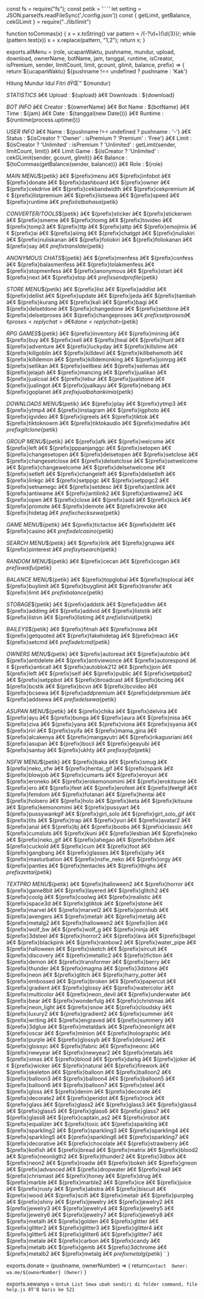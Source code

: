 const fs = require("fs");
const petik = '```'
let setting = JSON.parse(fs.readFileSync('./config.json'))
const { getLimit, getBalance, cekGLimit } = require("../lib/limit")


function toCommas(x) {
    x = x.toString()
    var pattern = /(-?\d+)(\d{3})/;
     while (pattern.test(x))
       x = x.replace(pattern, "$1,$2");
    return x;
}

exports.allMenu = (role, ucapanWaktu, pushname, mundur, upload, download, ownerName, botName, jam, tanggal, runtime, isCreator, isPremium, sender, limitCount, limit, gcount, glimit, balance, prefix) => {
    return`${ucapanWaktu} ${pushname !== undefined ? pushname : 'Kak'}

Hitung Mundur Idul Fitri ðŸŒ™ 
${mundur}

*STATISTICS*
 â€¢ Upload : ${upload}
 â€¢ Downloads : ${download}

*BOT INFO*
 â€¢ Creator : ${ownerName}
 â€¢ Bot Name : ${botName}
 â€¢ Time : ${jam}
 â€¢ Date : ${tanggal(new Date())}
 â€¢ Runtime : ${runtime(process.uptime())}

*USER INFO*
 â€¢ Name : ${pushname !== undefined ? pushname : '-'}
 â€¢ Status : ${isCreator ? 'Owner' : isPremium ? 'Premium' : 'Free'}
 â€¢ Limit : ${isCreator ? 'Unlimited' : isPremium ? 'Unlimited' : getLimit(sender, limitCount, limit)}
 â€¢ Limit Game : ${isCreator ? 'Unlimited' : cekGLimit(sender, gcount, glimit)}
 â€¢ Balance : ${toCommas(getBalance(sender, balance))}
 â€¢ Role : ${role}
 
 
*MAIN MENU*${petik}
 â€¢ ${prefix}menu
 â€¢ ${prefix}infobot
 â€¢ ${prefix}donate
 â€¢ ${prefix}dashboard
 â€¢ ${prefix}owner
 â€¢ ${prefix}cekdrive
 â€¢ ${prefix}cekbandwidth
 â€¢ ${prefix}cekpremium
 â€¢ ${prefix}listpremium
 â€¢ ${prefix}listsewa
 â€¢ ${prefix}speed
 â€¢ ${prefix}runtime
 â€¢ ${prefix}listbahasa${petik}

*CONVERTER/TOOLS*${petik} 
 â€¢ ${prefix}sticker
 â€¢ ${prefix}stickerwm
 â€¢ ${prefix}smeme
 â€¢ ${prefix}toimg
 â€¢ ${prefix}tovideo
 â€¢ ${prefix}tomp3
 â€¢ ${prefix}ttp
 â€¢ ${prefix}attp
 â€¢ ${prefix}emojimix
 â€¢ ${prefix}ai
 â€¢ ${prefix}aiimg
 â€¢ ${prefix}chatgpt
 â€¢ ${prefix}nuliskiri
 â€¢ ${prefix}nuliskanan
 â€¢ ${prefix}foliokiri
 â€¢ ${prefix}foliokanan
 â€¢ ${prefix}say
 â€¢ ${prefix}translate${petik}

*ANONYMOUS CHATS*${petik}
 â€¢ ${prefix}menfess
 â€¢ ${prefix}confess
 â€¢ ${prefix}balasmenfess
 â€¢ ${prefix}tolakmenfess
 â€¢ ${prefix}stopmenfess
 â€¢ ${prefix}anonymous
 â€¢ ${prefix}start
 â€¢ ${prefix}next
 â€¢ ${prefix}stop
 â€¢ ${prefix}sendprofile${petik}

*STORE MENU*${petik}
 â€¢ ${prefix}list
 â€¢ ${prefix}addlist
 â€¢ ${prefix}dellist
 â€¢ ${prefix}update
 â€¢ ${prefix}jeda
 â€¢ ${prefix}tambah
 â€¢ ${prefix}kurang
 â€¢ ${prefix}kali
 â€¢ ${prefix}bagi
 â€¢ ${prefix}delsetdone
 â€¢ ${prefix}changedone
 â€¢ ${prefix}setdone
 â€¢ ${prefix}delsetproses
 â€¢ ${prefix}changeproses
 â€¢ ${prefix}setproses
 â€¢ proses < reply chat >
 â€¢ done < reply chat >${petik}

*RPG GAMES*${petik}
 â€¢ ${prefix}inventory
 â€¢ ${prefix}mining
 â€¢ ${prefix}buy 
 â€¢ ${prefix}sell
 â€¢ ${prefix}heal
 â€¢ ${prefix}hunt
 â€¢ ${prefix}adventure
 â€¢ ${prefix}luckyday
 â€¢ ${prefix}killslime
 â€¢ ${prefix}killgoblin
 â€¢ ${prefix}killdevil
 â€¢ ${prefix}killbehemoth
 â€¢ ${prefix}killdemon
 â€¢ ${prefix}killdemonking
 â€¢ ${prefix}joinrpg
 â€¢ ${prefix}sellikan
 â€¢ ${prefix}sellbesi
 â€¢ ${prefix}sellemas
 â€¢ ${prefix}jelajah
 â€¢ ${prefix}mancing
 â€¢ ${prefix}jualikan
 â€¢ ${prefix}jualcoal
 â€¢ ${prefix}lebur
 â€¢ ${prefix}jualstone
 â€¢ ${prefix}jualingot
 â€¢ ${prefix}jualkayu
 â€¢ ${prefix}nebang
 â€¢ ${prefix}goplanet
 â€¢ ${prefix}jualbahankimia${petik}

*DOWNLOADS MENU*${petik}
 â€¢ ${prefix}play
 â€¢ ${prefix}ytmp3
 â€¢ ${prefix}ytmp4
 â€¢ ${prefix}instagram
 â€¢ ${prefix}igphoto
 â€¢ ${prefix}igvideo
 â€¢ ${prefix}igreels
 â€¢ ${prefix}tiktok
 â€¢ ${prefix}tiktoknowm
 â€¢ ${prefix}tiktokaudio
 â€¢ ${prefix}mediafire
 â€¢ ${prefix}gitclone${petik}

*GROUP MENU*${petik}
 â€¢ ${prefix}afk
 â€¢ ${prefix}welcome
 â€¢ ${prefix}left
 â€¢ ${prefix}pppanjanggc
 â€¢ ${prefix}setopen
 â€¢ ${prefix}changesetopen
 â€¢ ${prefix}delsetopen
 â€¢ ${prefix}setclose
 â€¢ ${prefix}changesetclose
 â€¢ ${prefix}delsetclose
 â€¢ ${prefix}setwelcome
 â€¢ ${prefix}changewelcome
 â€¢ ${prefix}delsetwelcome
 â€¢ ${prefix}setleft
 â€¢ ${prefix}changeleft
 â€¢ ${prefix}delsetleft
 â€¢ ${prefix}linkgc
 â€¢ ${prefix}setppgc
 â€¢ ${prefix}setppgc2 
 â€¢ ${prefix}setnamegc
 â€¢ ${prefix}setdesc
 â€¢ ${prefix}antilink
 â€¢ ${prefix}antiwame
 â€¢ ${prefix}antilink2
 â€¢ ${prefix}antiwame2
 â€¢ ${prefix}open
 â€¢ ${prefix}close
 â€¢ ${prefix}add
 â€¢ ${prefix}kick
 â€¢ ${prefix}promote
 â€¢ ${prefix}demote
 â€¢ ${prefix}revoke
 â€¢ ${prefix}hidetag
 â€¢ ${prefix}checksewa${petik}

*GAME MENU*${petik}
 â€¢ ${prefix}tictactoe
 â€¢ ${prefix}delttt
 â€¢ ${prefix}casino
 â€¢ ${prefix}delcasino${petik}

*SEARCH MENU*${petik}
 â€¢ ${prefix}lirik
 â€¢ ${prefix}grupwa
 â€¢ ${prefix}pinterest
 â€¢ ${prefix}ytsearch${petik}

*RANDOM MENU*${petik}
 â€¢ ${prefix}cecan
 â€¢ ${prefix}cogan
 â€¢ ${prefix}waifu${petik}


*BALANCE MENU*${petik}
 â€¢ ${prefix}topglobal
 â€¢ ${prefix}toplocal
 â€¢ ${prefix}buylimit
 â€¢ ${prefix}buyglimit
 â€¢ ${prefix}transfer
 â€¢ ${prefix}limit
 â€¢ ${prefix}balance${petik}

*STORAGE*${petik}
 â€¢ ${prefix}addstik
 â€¢ ${prefix}addvn
 â€¢ ${prefix}addimg
 â€¢ ${prefix}addvid
 â€¢ ${prefix}liststik
 â€¢ ${prefix}listvn
 â€¢ ${prefix}listimg
 â€¢ ${prefix}listvid${petik}
 
*BAILEYS*${petik}
 â€¢ ${prefix}fitnah
 â€¢ ${prefix}nowa
 â€¢ ${prefix}getquoted
 â€¢ ${prefix}fakehidetag
 â€¢ ${prefix}react
 â€¢ ${prefix}setcmd
 â€¢ ${prefix}delcmd${petik}

*OWNERS MENU*${petik}
 â€¢ ${prefix}autoread
 â€¢ ${prefix}autobio
 â€¢ ${prefix}antidelete
 â€¢ ${prefix}antiviewonce
 â€¢ ${prefix}autorespond
 â€¢ ${prefix}anticall
 â€¢ ${prefix}autoblok212
 â€¢ ${prefix}join
 â€¢ ${prefix}left
 â€¢ ${prefix}self
 â€¢ ${prefix}public
 â€¢ ${prefix}setppbot2
 â€¢ ${prefix}setppbot
 â€¢ ${prefix}broadcast
 â€¢ ${prefix}bcimg
 â€¢ ${prefix}bcstik
 â€¢ ${prefix}bcvn
 â€¢ ${prefix}bcvideo
 â€¢ ${prefix}bcsewa
 â€¢ ${prefix}addpremium
 â€¢ ${prefix}delpremium
 â€¢ ${prefix}addsewa
 â€¢ ${prefix}delsewa${petik}

*ASUPAN MENU*${petik}
 â€¢ ${prefix}chika
 â€¢ ${prefix}delvira
 â€¢ ${prefix}ayu
 â€¢ ${prefix}bunga
 â€¢ ${prefix}aura
 â€¢ ${prefix}nisa
 â€¢ ${prefix}ziva
 â€¢ ${prefix}yana
 â€¢ ${prefix}viona
 â€¢ ${prefix}syania
 â€¢ ${prefix}riri
 â€¢ ${prefix}syifa
 â€¢ ${prefix}mama_gina
 â€¢ ${prefix}alcakenya
 â€¢ ${prefix}mangayutri
 â€¢ ${prefix}rikagusriani
 â€¢ ${prefix}asupan
 â€¢ ${prefix}bocil
 â€¢ ${prefix}geayubi
 â€¢ ${prefix}santuy
 â€¢ ${prefix}ukhty
 â€¢ ${prefix}syifa${petik}

*NSFW MENU*${petik}
 â€¢ ${prefix}baka
 â€¢ ${prefix}smug
 â€¢ ${prefix}neko_sfw
 â€¢ ${prefix}hentai_gif
 â€¢ ${prefix}spank
 â€¢ ${prefix}blowjob
 â€¢ ${prefix}cumarts
 â€¢ ${prefix}eroyuri
 â€¢ ${prefix}eroneko
 â€¢ ${prefix}erokemonomimi
 â€¢ ${prefix}erokitsune
 â€¢ ${prefix}ero
 â€¢ ${prefix}feet
 â€¢ ${prefix}erofeet
 â€¢ ${prefix}feetgif
 â€¢ ${prefix}femdom
 â€¢ ${prefix}futanari
 â€¢ ${prefix}hentai
 â€¢ ${prefix}holoero
 â€¢ ${prefix}holo
 â€¢ ${prefix}keta
 â€¢ ${prefix}kitsune
 â€¢ ${prefix}kemonomimi
 â€¢ ${prefix}pussyart
 â€¢ ${prefix}pussywankgif
 â€¢ ${prefix}girl_solo
 â€¢ ${prefix}girl_solo_gif
 â€¢ ${prefix}tits
 â€¢ ${prefix}trap
 â€¢ ${prefix}yuri
 â€¢ ${prefix}avatar2
 â€¢ ${prefix}anal
 â€¢ ${prefix}bj
 â€¢ ${prefix}boobs
 â€¢ ${prefix}classic
 â€¢ ${prefix}cumsluts
 â€¢ ${prefix}kuni
 â€¢ ${prefix}lesbian
 â€¢ ${prefix}neko
 â€¢ ${prefix}neko_gif
 â€¢ ${prefix}ahegao
 â€¢ ${prefix}bdsm
 â€¢ ${prefix}cuckold
 â€¢ ${prefix}cum
 â€¢ ${prefix}foot
 â€¢ ${prefix}gangbang
 â€¢ ${prefix}glasses
 â€¢ ${prefix}jahy
 â€¢ ${prefix}masturbation
 â€¢ ${prefix}nsfw_neko
 â€¢ ${prefix}orgy
 â€¢ ${prefix}panties
 â€¢ ${prefix}tentacles
 â€¢ ${prefix}thighs
 â€¢ ${prefix}zettai${petik}


*TEXTPRO MENU*${petik}
 â€¢ ${prefix}halloween2
 â€¢ ${prefix}horror
 â€¢ ${prefix}game8bit
 â€¢ ${prefix}layered
 â€¢ ${prefix}glitch2
 â€¢ ${prefix}coolg
 â€¢ ${prefix}coolwg
 â€¢ ${prefix}realistic
 â€¢ ${prefix}space3d
 â€¢ ${prefix}gtiktok
 â€¢ ${prefix}stone
 â€¢ ${prefix}marvel
 â€¢ ${prefix}marvel2
 â€¢ ${prefix}pornhub
 â€¢ ${prefix}avengers
 â€¢ ${prefix}metalr
 â€¢ ${prefix}metalg
 â€¢ ${prefix}metalg2
 â€¢ ${prefix}halloween2
 â€¢ ${prefix}lion
 â€¢ ${prefix}wolf_bw
 â€¢ ${prefix}wolf_g
 â€¢ ${prefix}ninja
 â€¢ ${prefix}3dsteel
 â€¢ ${prefix}horror2
 â€¢ ${prefix}lava
 â€¢ ${prefix}bagel
 â€¢ ${prefix}blackpink
 â€¢ ${prefix}rainbow2
 â€¢ ${prefix}water_pipe
 â€¢ ${prefix}halloween
 â€¢ ${prefix}sketch
 â€¢ ${prefix}sircuit
 â€¢ ${prefix}discovery
 â€¢ ${prefix}metallic2
 â€¢ ${prefix}fiction
 â€¢ ${prefix}demon
 â€¢ ${prefix}transformer
 â€¢ ${prefix}berry
 â€¢ ${prefix}thunder
 â€¢ ${prefix}magma
 â€¢ ${prefix}3dstone
 â€¢ ${prefix}neon
 â€¢ ${prefix}glitch
 â€¢ ${prefix}harry_potter
 â€¢ ${prefix}embossed
 â€¢ ${prefix}broken
 â€¢ ${prefix}papercut
 â€¢ ${prefix}gradient
 â€¢ ${prefix}glossy
 â€¢ ${prefix}watercolor
 â€¢ ${prefix}multicolor
 â€¢ ${prefix}neon_devil
 â€¢ ${prefix}underwater
 â€¢ ${prefix}bear
 â€¢ ${prefix}wonderfulg
 â€¢ ${prefix}christmas
 â€¢ ${prefix}neon_light
 â€¢ ${prefix}snow
 â€¢ ${prefix}cloudsky
 â€¢ ${prefix}luxury2
 â€¢ ${prefix}gradient2
 â€¢ ${prefix}summer
 â€¢ ${prefix}writing
 â€¢ ${prefix}engraved
 â€¢ ${prefix}summery
 â€¢ ${prefix}3dglue
 â€¢ ${prefix}metaldark
 â€¢ ${prefix}neonlight
 â€¢ ${prefix}oscar
 â€¢ ${prefix}minion
 â€¢ ${prefix}holographic
 â€¢ ${prefix}purple
 â€¢ ${prefix}glossyb
 â€¢ ${prefix}deluxe2
 â€¢ ${prefix}glossyc
 â€¢ ${prefix}fabric
 â€¢ ${prefix}neonc
 â€¢ ${prefix}newyear
 â€¢ ${prefix}newyear2
 â€¢ ${prefix}metals
 â€¢ ${prefix}xmas
 â€¢ ${prefix}blood
 â€¢ ${prefix}darkg
 â€¢ ${prefix}joker
 â€¢ ${prefix}wicker
 â€¢ ${prefix}natural
 â€¢ ${prefix}firework
 â€¢ ${prefix}skeleton
 â€¢ ${prefix}balloon
 â€¢ ${prefix}balloon2
 â€¢ ${prefix}balloon3
 â€¢ ${prefix}balloon4
 â€¢ ${prefix}balloon5
 â€¢ ${prefix}balloon6
 â€¢ ${prefix}balloon7
 â€¢ ${prefix}steel
 â€¢ ${prefix}gloss
 â€¢ ${prefix}denim
 â€¢ ${prefix}decorate
 â€¢ ${prefix}decorate2
 â€¢ ${prefix}peridot
 â€¢ ${prefix}rock
 â€¢ ${prefix}glass
 â€¢ ${prefix}glass2
 â€¢ ${prefix}glass3
 â€¢ ${prefix}glass4
 â€¢ ${prefix}glass5
 â€¢ ${prefix}glass6
 â€¢ ${prefix}glass7
 â€¢ ${prefix}glass8
 â€¢ ${prefix}captain_as2
 â€¢ ${prefix}robot
 â€¢ ${prefix}equalizer
 â€¢ ${prefix}toxic
 â€¢ ${prefix}sparkling
 â€¢ ${prefix}sparkling2
 â€¢ ${prefix}sparkling3
 â€¢ ${prefix}sparkling4
 â€¢ ${prefix}sparkling5
 â€¢ ${prefix}sparkling6
 â€¢ ${prefix}sparkling7
 â€¢ ${prefix}decorative
 â€¢ ${prefix}chocolate
 â€¢ ${prefix}strawberry
 â€¢ ${prefix}koifish
 â€¢ ${prefix}bread
 â€¢ ${prefix}matrix
 â€¢ ${prefix}blood2
 â€¢ ${prefix}neonligth2
 â€¢ ${prefix}thunder2
 â€¢ ${prefix}3dbox
 â€¢ ${prefix}neon2
 â€¢ ${prefix}roadw
 â€¢ ${prefix}bokeh
 â€¢ ${prefix}gneon
 â€¢ ${prefix}advanced
 â€¢ ${prefix}dropwater
 â€¢ ${prefix}wall
 â€¢ ${prefix}chrismast
 â€¢ ${prefix}honey
 â€¢ ${prefix}drug
 â€¢ ${prefix}marble
 â€¢ ${prefix}marble2
 â€¢ ${prefix}ice
 â€¢ ${prefix}juice
 â€¢ ${prefix}rusty
 â€¢ ${prefix}abstra
 â€¢ ${prefix}biscuit
 â€¢ ${prefix}wood
 â€¢ ${prefix}scifi
 â€¢ ${prefix}metalr
 â€¢ ${prefix}purpleg
 â€¢ ${prefix}shiny 
 â€¢ ${prefix}jewelry
 â€¢ ${prefix}jewelry2
 â€¢ ${prefix}jewelry3
 â€¢ ${prefix}jewelry4
 â€¢ ${prefix}jewelry5
 â€¢ ${prefix}jewelry6
 â€¢ ${prefix}jewelry7
 â€¢ ${prefix}jewelry8
 â€¢ ${prefix}metalh
 â€¢ ${prefix}golden
 â€¢ ${prefix}glitter
 â€¢ ${prefix}glitter2
 â€¢ ${prefix}glitter3
 â€¢ ${prefix}glitter4
 â€¢ ${prefix}glitter5
 â€¢ ${prefix}glitter6
 â€¢ ${prefix}glitter7
 â€¢ ${prefix}metale
 â€¢ ${prefix}carbon
 â€¢ ${prefix}candy
 â€¢ ${prefix}metalb
 â€¢ ${prefix}gemb
 â€¢ ${prefix}3dchrome
 â€¢ ${prefix}metalb2
 â€¢ ${prefix}metalg
 â€¢ ${prefix}metalg${petik}
`
}

exports.donate = (pushname, ownerNumber) => {
    return`Contact  Owner:
wa.me/${ownerNumber} (Owner)`
}

exports.sewanya = `Untuk List Sewa ubah sendiri di folder command, file help.js ðŸ‘Œ baris ke 521`
